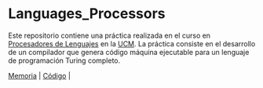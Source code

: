 # Languages_Processors


Este repositorio contiene una práctica realizada en el curso en [Procesadores de Lenguajes](https://www.ucm.es/estudios/grado-ingenieriainformatica-plan-803278) en la [UCM](https://www.ucm.es/ "Universidad Complutense de Madrid"). La práctica consiste en el desarrollo de un compilador que genera código máquina ejecutable para un lenguaje de programación Turing completo.

[Memoria](Code/Práctica_PL.pdf) | [Código](Code/) | 
